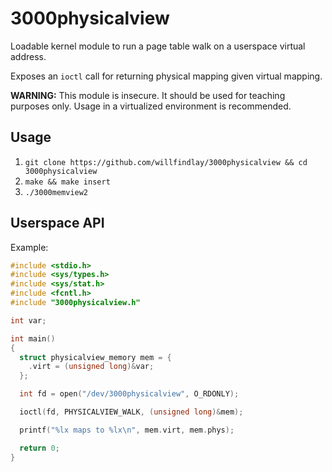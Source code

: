 # 3000physicalview

Loadable kernel module to run a page table walk on a userspace virtual address.

Exposes an `ioctl` call for returning physical mapping given virtual mapping.

**WARNING:** This module is insecure. It should be used for teaching purposes only. Usage in a virtualized environment is recommended.

## Usage

1. `git clone https://github.com/willfindlay/3000physicalview && cd 3000physicalview`
1. `make && make insert`
1. `./3000memview2`

## Userspace API

Example:

```c
#include <stdio.h>
#include <sys/types.h>
#include <sys/stat.h>
#include <fcntl.h>
#include "3000physicalview.h"

int var;

int main()
{
  struct physicalview_memory mem = {
    .virt = (unsigned long)&var;
  };

  int fd = open("/dev/3000physicalview", O_RDONLY);

  ioctl(fd, PHYSICALVIEW_WALK, (unsigned long)&mem);

  printf("%lx maps to %lx\n", mem.virt, mem.phys);

  return 0;
}
```
